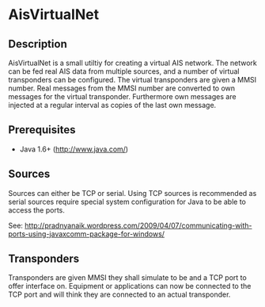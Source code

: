 # AisVirtualNet #

## Description ##

AisVirtualNet is a small utiltiy for creating a virtual AIS network. The network can be fed
real AIS data from multiple sources, and a number of virtual transponders can be configured.
The virtual transponders are given a MMSI number. Real messages from the MMSI number are converted
to own messages for the virtual transponder. Furthermore own messages are injected at a regular 
interval as copies of the last own message. 

## Prerequisites ##

* Java 1.6+ (http://www.java.com/)

## Sources ##

Sources can either be TCP or serial. Using TCP sources is recommended as serial sources 
require special system configuration for Java to be able to access the ports.

See: http://pradnyanaik.wordpress.com/2009/04/07/communicating-with-ports-using-javaxcomm-package-for-windows/

## Transponders ##

Transponders are given MMSI they shall simulate to be and a TCP port to offer interface on. 
Equipment or applications can now be connected to the TCP port and will think they are connected
to an actual transponder.
  

